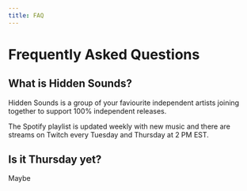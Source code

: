 ```yaml
---
title: FAQ
---
```

# Frequently Asked Questions
## What is Hidden Sounds?
Hidden Sounds is a group of your faviourite independent artists joining together to support 100% independent releases.

The Spotify playlist is updated weekly with new music and there are streams on Twitch every Tuesday and Thursday at 2 PM EST.

## Is it Thursday yet?
<span id="thursday">Maybe</span>
<script>
    const d = new Date().getDay();
    var text="";
    if(d == 1) text="No, but tomorrow's Tuesday!";
    else if(d == 2) text="No, but it's Tuesday!";
    else if(d == 3) text="Not yet, it's tomorrow!";
    else if(d == 4) text="Yes!";
    else text="No, but Tuesday is "+(d == 0 ? 9-d-7 : 9-d) //Hehe
    +" days away!";
    document.getElementById("thursday").innerText=text;
</script>

